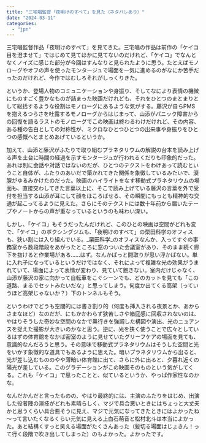 ```yaml
---
title: "三宅唱監督「夜明けのすべて」を見た（ネタバレあり）"
date: "2024-03-11"
categories: 
  - "jpn"
---
```


三宅唱監督作品「夜明けのすべて」を見てきた。三宅唱の作品は前作の「ケイコ　目を澄ませて」ではじめて見てほかに見てないのだけれど、「ケイコ」でなんとなくノイズに感じた部分が今回はすんなりと見られたように思う。たとえばモノローグやオフの声を使ったモンタージュで場面を一気に進めるのがなにか苦手だったのだけれど、今作ではむしろそれがしっくりきた。

というか、登場人物のコミュニケーションや身振り、そしてなにより表情の機微にものすごく豊かなものが詰まった映画だけれども、それをひとつのまとまりとして総括するような役割はモノローグにあるような気がする。藤沢が自らPMSを抱えるつらさを吐露するモノローグからはじまって、山添がパニック障害からの回復を語るラストのモノローグでこの映画は終わるわけだけれど、その内容、ある種の告白としての対称性が、ミクロなひとつひとつの出来事や身振りをひとつの感慨へとまとめあげているというか。

加えて、山添と藤沢がふたりで取り組むプラネタリウムの解説の台本を読み上げる声を土台に時間の経過を示すモンタージュが行われるくだりも印象的だった。あれは別に会話や対話ではないのだが、ひとつのテクストをわけあって読むということ自体が、ふたりのあいだで築かれてきた関係を象徴しているみたいで、涙腺がゆるみかけたのだった。映画のハイライトをなす移動式プラネタリウムの場面も、直接交わしてきた言葉以上に、そこで読み上げている藤沢の言葉を外で受付を担当する山添が耳にして顔をほころばせる、その瞬間にもっとも精神的な交通が起こってるように見えた。さらにそのテクストには数十年前から届いたテープやノートからの声が重なっているというのも味わい深い。

しかし、「ケイコ」もそうだったんだけれど、このひとの映画は空間がどれも変で、「ケイコ」のボクシングジムも、「夜明けのすべて」の栗田科学のオフィスも、狭い割には入り組んでいる。_栗田科学_のオフィスなんか、入ってすぐの事務室から数段階段をあがったところに窓のついた会議室があり、そのまま続く廊下を抜けると作業場がある……はず。なんかぱっと間取りが思い浮かばない。単に入れ子になっているというだけではなく、それによって複雑な光の効果がうまれていて、場面によって表情が変わり、見ていて飽きない。室内だけじゃなく、山添が藤沢の家に向かって自転車をこぐシーンでも、どのカットを見ても「この道路、まるでセットみたいだな」と思ってしまう。何度か出てくる高架（っていうほど高架じゃないか？）下のトンネルもそう。

というわけでどうも空間的には書き割り的（何度も挿入される夜景とか、あからさまなほど）なのだが、にもかかわらず狭苦しさや箱庭感に回収されないのは、やはりそうした奇妙な空間のなかで奥行きを強調した構図や演出、光のニュアンスを捉えた撮影が大きいのかなと思う。逆に、光を狭く使うことで広々としているはずの体育館をなかば密室のように見せていたグリーフケアの場面を見ても、意識的なんだろうと思う。その意味で移動式プラネタリウムはそうした空間と光をいかす象徴的な道具でもあるように思えた。暗いプラネタリウムから出ると、光が差し込むもののやや薄暗い体育館に出て、さらに外に出ると、夕暮れ近くの陽光が差している。このグラデーションがこの映画そのものという気がしてくる。これも「ケイコ」で思ったことと、似ているというか、やっぱ作家性なのかな。

なんだかんだと言ったものの、やはり最終的には、主演のふたりをはじめ、出演した役者陣の演技がどれも素晴らしく、マジで具合悪いときにはちょっと大丈夫かと思うくらい具合悪そうに見え、マジで元気になってきたときにはよかったね～って言いたくなるくらい元気に見える上白石萌音と松村北斗は本当によかった。あと結構くすっと笑える場面がたくさんあった（髪切る場面はじょきん！って行く段階で吹き出してしまった）のもよかった。よかったです。
